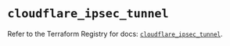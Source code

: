 # `cloudflare_ipsec_tunnel`

Refer to the Terraform Registry for docs: [`cloudflare_ipsec_tunnel`](https://registry.terraform.io/providers/cloudflare/cloudflare/4.26.0/docs/resources/ipsec_tunnel).
